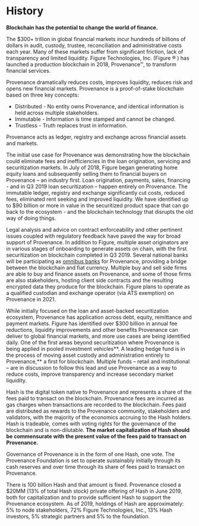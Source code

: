 # History

**Blockchain has the potential to change the world of finance.** 

The $300+ trillion in global financial markets incur hundreds of billions of dollars in audit, custody, trustee, reconciliation and administrative costs each year. Many of these markets suffer from significant friction, lack of transparency and limited liquidity. Figure Technologies, Inc. \(Figure ® \) has launched a production blockchain in 2018, Provenance™, to transform financial services. 

Provenance dramatically reduces costs, improves liquidity, reduces risk and opens new financial markets. Provenance is a proof-of-stake blockchain based on three key concepts: 

* Distributed - No entity owns Provenance, and identical information is held across multiple stakeholders. 
* Immutable - Information is time stamped and cannot be changed. 
* Trustless - Truth replaces trust in information.  

Provenance acts as ledger, registry and exchange across financial assets and markets. 

The initial use case for Provenance was demonstrating how the blockchain could eliminate fees and inefficiencies in the loan origination, servicing and securitization markets. In July of 2018, Figure began generating home equity loans and subsequently selling them to financial buyers on Provenance – an industry first. Loan origination, payments, sales, financing - and in Q3 2019 loan securitization – happen entirely on Provenance. The immutable ledger, registry and exchange significantly cut costs, reduced fees, eliminated rent seeking and improved liquidity. We have identified up to $90 billion or more in value in the securitized product space that can go back to the ecosystem - and the blockchain technology that disrupts the old way of doing things. 

Legal analysis and advice on contract enforceability and other pertinent issues coupled with regulatory feedback have paved the way for broad support of Provenance. In addition to Figure, multiple asset originators are in various stages of onboarding to generate assets on chain, with the first securitization on blockchain completed in Q3 2019. Several national banks will be participating as [omnibus banks](../the-p-community/omnibus-banks.md) for Provenance, providing a bridge between the blockchain and fiat currency. Multiple buy and sell side firms are able to buy and finance assets on Provenance, and some of those firms are also stakeholders, hosting client side contracts and the resulting encrypted data they produce for the blockchain. Figure plans to operate as a qualified custodian and exchange operator \(via ATS exemption\) on Provenance in 2021. 

While initially focused on the loan and asset-backed securitization ecosystem, Provenance has application across debt, equity, remittance and payment markets. Figure has identified over $300 billion in annual fee reductions, liquidity improvements and other benefits Provenance can deliver to global financial markets, and more use cases are being identified daily. One of the first areas beyond securitization where Provenance is being applied in pooled investment vehicles**. A leading hedge fund is in the process of moving asset custody and administration entirely to Provenance,** a first for blockchain. Multiple funds – retail and institutional – are in discussion to follow this lead and use Provenance as a way to reduce costs, improve transparency and increase secondary market liquidity. 

Hash is the digital token native to Provenance and represents a share of the fees paid to transact on the blockchain. Provenance fees are incurred as gas charges when transactions are recorded to the blockchain. Fees paid are distributed as rewards to the Provenance community, stakeholders and validators, with the majority of the economics accruing to the Hash holders. Hash is tradeable, comes with voting rights for the governance of the blockchain and is non-dilutable. **The market capitalization of Hash should be commensurate with the present value of the fees paid to transact on Provenance.** 

Governance of Provenance is in the form of one Hash, one vote. The Provenance Foundation is set to operate sustainably initially through its cash reserves and over time through its share of fees paid to transact on Provenance.

There is 100 billion Hash and that amount is fixed. Provenance closed a $20MM \(13% of total Hash stock\) private offering of Hash in June 2019, both for capitalization and to provide sufficient Hash to support the Provenance ecosystem. As of 2019, holdings of Hash are approximately: 5% to node stakeholders, 72% Figure Technologies, Inc., 13% Hash investors, 5% strategic partners and 5% to the foundation.

